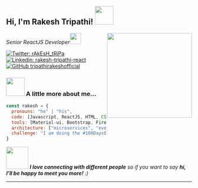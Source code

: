 <h2> Hi, I'm Rakesh Tripathi! <img src="https://media.giphy.com/media/mGcNjsfWAjY5AEZNw6/giphy.gif" width="50"></h2>
<img align='right' src="https://media.giphy.com/media/10FwycrnAkpshW/giphy.gif" width="230">
<p><em>Senior ReactJS Developer<img src="https://media.giphy.com/media/WUlplcMpOCEmTGBtBW/giphy.gif" width="30"> 
</em></p>

[![Twitter: rAkEsH_tRiPa](https://img.shields.io/twitter/follow/rAkEsH_tRiPa?style=social)](https://twitter.com/rAkEsH_tRiPa)
[![Linkedin: rakesh-tripathi-react](https://img.shields.io/badge/-thaianebraga-blue?style=flat-square&logo=Linkedin&logoColor=white&link=https://www.linkedin.com/in/rakesh-tripathi-react/)](https://www.linkedin.com/in/rakesh-tripathi-react/)
[![GitHub tripathirakeshofficial](https://img.shields.io/github/followers/tripathirakeshofficial?label=follow&style=social)](https://github.com/tripathirakeshofficial)

### <img src="https://media.giphy.com/media/dAzvwDXsf3M6x8IPow/giphy.gif" width="50"> A little more about me...

```javascript
const rakesh = {
  pronouns: "he" | "his",
  code: [Javascript, ReactJS, HTML, CSS, Redux, Rest APIs, Typescript],
  tools: [Material-ui, Bootstrap, Firebase, Styled-Components],
  architecture: ["microservices", "event-driven", "design system pattern"],
  challenge: "I am doing the #100DaysOfClone challenge focused on react"
}
```

<img src="https://media.giphy.com/media/3oEdvaba4h0I536VYQ/giphy.gif" width="60"> <em><b>I love connecting with different people</b> so if you want to say <b>hi, I'll be happy to meet you more!</b> :)</em>

---
